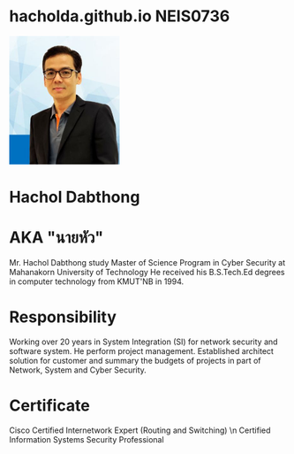 # hacholda.github.io  NEIS0736
<img src="Chol3.jpg" style="width:200px;"/>

# Hachol Dabthong  

# AKA "นายหัว"

Mr. Hachol Dabthong study Master of Science Program in Cyber Security at Mahanakorn University of Technology
He received his B.S.Tech.Ed degrees in computer technology from KMUT'NB in 1994.

# Responsibility
Working over 20 years in System Integration (SI) for network security and software system. 
He perform project management. Established architect solution for customer and summary
the budgets of projects in part of Network, System and Cyber Security.

# Certificate
Cisco Certified Internetwork Expert (Routing and Switching)  \n
Certified Information Systems Security Professional
